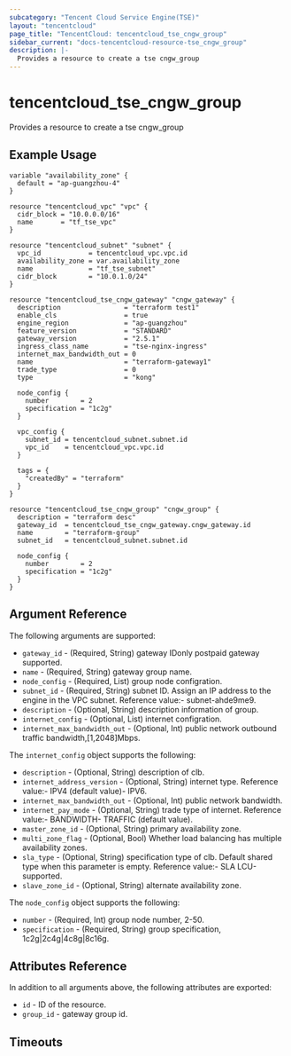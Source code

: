 ```yaml
---
subcategory: "Tencent Cloud Service Engine(TSE)"
layout: "tencentcloud"
page_title: "TencentCloud: tencentcloud_tse_cngw_group"
sidebar_current: "docs-tencentcloud-resource-tse_cngw_group"
description: |-
  Provides a resource to create a tse cngw_group
---
```


# tencentcloud_tse_cngw_group

Provides a resource to create a tse cngw_group

## Example Usage

```hcl
variable "availability_zone" {
  default = "ap-guangzhou-4"
}

resource "tencentcloud_vpc" "vpc" {
  cidr_block = "10.0.0.0/16"
  name       = "tf_tse_vpc"
}

resource "tencentcloud_subnet" "subnet" {
  vpc_id            = tencentcloud_vpc.vpc.id
  availability_zone = var.availability_zone
  name              = "tf_tse_subnet"
  cidr_block        = "10.0.1.0/24"
}

resource "tencentcloud_tse_cngw_gateway" "cngw_gateway" {
  description                = "terraform test1"
  enable_cls                 = true
  engine_region              = "ap-guangzhou"
  feature_version            = "STANDARD"
  gateway_version            = "2.5.1"
  ingress_class_name         = "tse-nginx-ingress"
  internet_max_bandwidth_out = 0
  name                       = "terraform-gateway1"
  trade_type                 = 0
  type                       = "kong"

  node_config {
    number        = 2
    specification = "1c2g"
  }

  vpc_config {
    subnet_id = tencentcloud_subnet.subnet.id
    vpc_id    = tencentcloud_vpc.vpc.id
  }

  tags = {
    "createdBy" = "terraform"
  }
}

resource "tencentcloud_tse_cngw_group" "cngw_group" {
  description = "terraform desc"
  gateway_id  = tencentcloud_tse_cngw_gateway.cngw_gateway.id
  name        = "terraform-group"
  subnet_id   = tencentcloud_subnet.subnet.id

  node_config {
    number        = 2
    specification = "1c2g"
  }
}
```

## Argument Reference

The following arguments are supported:

* `gateway_id` - (Required, String) gateway IDonly postpaid gateway supported.
* `name` - (Required, String) gateway group name.
* `node_config` - (Required, List) group node configration.
* `subnet_id` - (Required, String) subnet ID. Assign an IP address to the engine in the VPC subnet. Reference value:- subnet-ahde9me9.
* `description` - (Optional, String) description information of group.
* `internet_config` - (Optional, List) internet configration.
* `internet_max_bandwidth_out` - (Optional, Int) public network outbound traffic bandwidth,[1,2048]Mbps.

The `internet_config` object supports the following:

* `description` - (Optional, String) description of clb.
* `internet_address_version` - (Optional, String) internet type. Reference value:- IPV4 (default value)- IPV6.
* `internet_max_bandwidth_out` - (Optional, Int) public network bandwidth.
* `internet_pay_mode` - (Optional, String) trade type of internet. Reference value:- BANDWIDTH- TRAFFIC (default value).
* `master_zone_id` - (Optional, String) primary availability zone.
* `multi_zone_flag` - (Optional, Bool) Whether load balancing has multiple availability zones.
* `sla_type` - (Optional, String) specification type of clb. Default shared type when this parameter is empty. Reference value:- SLA LCU-supported.
* `slave_zone_id` - (Optional, String) alternate availability zone.

The `node_config` object supports the following:

* `number` - (Required, Int) group node number, 2-50.
* `specification` - (Required, String) group specification, 1c2g|2c4g|4c8g|8c16g.

## Attributes Reference

In addition to all arguments above, the following attributes are exported:

* `id` - ID of the resource.
* `group_id` - gateway group id.


## Timeouts

<no value>


